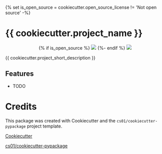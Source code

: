 {% set is_open_source = cookiecutter.open_source_license != 'Not open source' -%}
# {{ cookiecutter.project_name }}
<p align="center">
{% if is_open_source %}
<a href="https://pypi.python.org/pypi/{{ cookiecutter.project_slug }}">
<img src="https://img.shields.io/pypi/v/{{ cookiecutter.project_slug }}.svg" /></a>
{%- endif %}
<a href="https://travis-ci.org/{{cookiecutter.github_username}}/{{cookiecutter.project_slug}}"><img src="https://travis-ci.org/{{cookiecutter.github_username}}/{{cookiecutter.project_slug}}.svg?branch=master" /></a>
</p>
{{ cookiecutter.project_short_description }}

## Features
-   TODO

# Credits
This package was created with Cookiecutter and the `cs01/cookiecutter-pypackage` project template.

[Cookiecutter](https://github.com/audreyr/cookiecutter)

[cs01/cookiecutter-pypackage](https://github.com/cs01/cookiecutter-pypackage)
